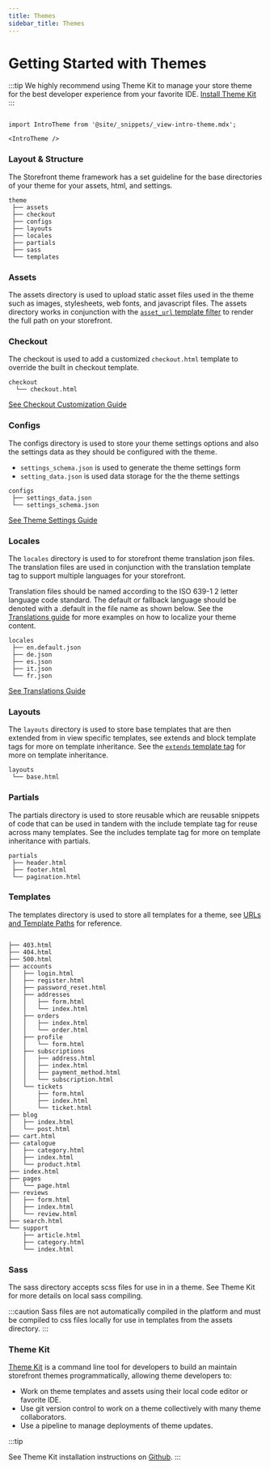 ```yaml
---
title: Themes
sidebar_title: Themes
---
```

# Getting Started with Themes

:::tip
We highly recommend using Theme Kit to manage your store theme for the best developer experience from your favorite IDE. [Install Theme Kit](https://github.com/29next/theme-kit)
:::

```mdx-code-block

import IntroTheme from '@site/_snippets/_view-intro-theme.mdx';

<IntroTheme />

```

### Layout & Structure
The Storefront theme framework has a set guideline for the base directories of your theme for your assets, html, and settings.

```title="Storefront Theme Structure"
theme
 ├── assets
 ├── checkout
 ├── configs
 ├── layouts
 ├── locales
 ├── partials
 ├── sass
 └── templates
```


### Assets
The assets directory is used to upload static asset files used in the theme such as images, stylesheets, web fonts, and javascript files. The assets directory works in conjunction with the [`asset_url` template filter](/themes/templates/filters.md#asset_url) to render the full path on your storefront.


### Checkout
The checkout is used to add a customized `checkout.html` template to override the built in checkout template.

```title="Checkout Directory"
checkout
  └── checkout.html
```
[See Checkout Customization Guide](/themes/guides/checkout.md)

### Configs
The configs directory is used to store your theme settings options and also the settings data as they should be configured with the theme.

- `settings_schema.json` is used to generate the theme settings form
- `setting_data.json` is used data storage for the the theme settings

```title="Config Directory"
configs
 ├── settings_data.json
 └── settings_schema.json
```
[See Theme Settings Guide](themes/settings.md)

### Locales

The `locales` directory is used to for storefront theme translation json files. The translation files are used in conjunction with the translation template tag to support multiple languages for your storefront.

Translation files should be named according to the ISO 639-1 2 letter language code standard. The default or fallback language should be denoted with a .default in the file name as shown below. See the [Translations guide](themes/translations.md) for more examples on how to localize your theme content.

```title="Locale files example"
locales
 ├── en.default.json
 ├── de.json
 ├── es.json
 ├── it.json
 └── fr.json
```
[See Translations Guide](themes/translations.md)

### Layouts
The `layouts` directory is used to store base templates that are then extended from in view specific templates, see extends and block template tags for more on template inheritance. See the [`extends` template tag](themes/templates/tags.md#extends-block) for more on template inheritance.

```title="Layouts directory example"
layouts
 └── base.html
```

### Partials
The partials directory is used to store reusable which are reusable snippets of code that can be used in tandem with the include template tag for reuse across many templates. See the includes template tag for more on template inheritance with partials.

```title="Partials directory example"
partials
 ├── header.html
 ├── footer.html
 └── pagination.html
```

### Templates
The templates directory is used to store all templates for a theme, see [URLs and Template Paths](themes/templates/urls-and-template-paths.md) for reference.

```title="Templates directory example"

├── 403.html
├── 404.html
├── 500.html
├── accounts
│   ├── login.html
│   ├── register.html
│   ├── password_reset.html
│   ├── addresses
│   │   ├── form.html
│   │   └── index.html
│   ├── orders
│   │   ├── index.html
│   │   └── order.html
│   ├── profile
│   │   └── form.html
│   ├── subscriptions
│   │   ├── address.html
│   │   ├── index.html
│   │   ├── payment_method.html
│   │   └── subscription.html
│   └── tickets
│       ├── form.html
│       ├── index.html
│       └── ticket.html
├── blog
│   ├── index.html
│   └── post.html
├── cart.html
├── catalogue
│   ├── category.html
│   ├── index.html
│   └── product.html
├── index.html
├── pages
│   └── page.html
├── reviews
│   ├── form.html
│   ├── index.html
│   └── review.html
├── search.html
└── support
    ├── article.html
    ├── category.html
    └── index.html
```

### Sass

The sass directory accepts scss files for use in in a theme. See Theme Kit for more details on local sass compiling.

:::caution
Sass files are not automatically compiled in the platform and must be compiled to css files locally for use in templates from the assets directory.
:::

### Theme Kit

[Theme Kit](https://github.com/29next/theme-kit) is a command line tool for developers to build an maintain storefront themes programmatically, allowing theme developers to:

- Work on theme templates and assets using their local code editor or favorite IDE.
- Use git version control to work on a theme collectively with many theme collaborators.
- Use a pipeline to manage deployments of theme updates.


:::tip

See Theme Kit installation instructions on [Github](https://github.com/29next/theme-kit).
:::
